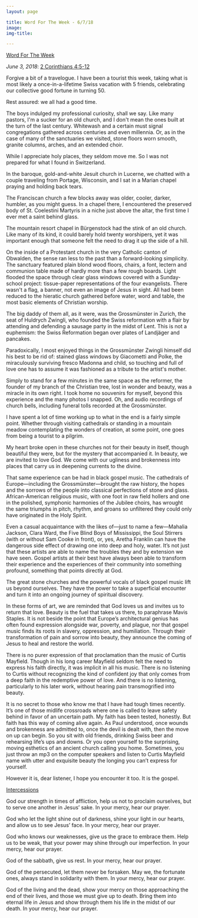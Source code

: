 ```yaml
---
layout: page

title: Word For The Week - 6/7/18
image:
img-title:

---
```


<u>Word For The Week</u>

<em>June 3, 2018</em>:
<a href="http://bible.oremus.org/?ql=395397356">2 Corinthians 4:5-12</a>

Forgive a bit of a travelogue. I have been a tourist this week, taking what is most likely a once-in-a-lifetime Swiss vacation with 5 friends, celebrating our collective good fortune in turning 50. 

Rest assured: we all had a good time.

The boys indulged my professional curiosity, shall we say. Like many pastors, I'm a sucker for an old church, and I don't mean the ones built at the turn of the last century. Whitewash and a certain must signal congregations gathered across centuries and even millennia. Or, as in the case of many of the sanctuaries we visited, stone floors worn smooth, granite columns, arches, and an extended choir. 

While I appreciate holy places, they seldom move me. So I was not prepared for what I found in Switzerland.

In the baroque, gold-and-white Jesuit church in Lucerne, we chatted with a couple traveling from Portage, Wisconsin, and I sat in a Marian chapel praying and holding back tears.  

The Franciscan church a few blocks away was older, cooler, darker, humbler, as you might guess. In a chapel there, I encountered the preserved body of St. Coelestini Martyris in a niche just above the altar, the first time I ever met a saint behind glass.

The mountain resort chapel in Bürgenstock had the stink of an old church. Like many of its kind, it could barely hold twenty worshipers, yet it was important enough that someone felt the need to drag it up the side of a hill. 

On the inside of a Protestant church in the very Catholic canton of Obwalden, the sense ran less to the past than a forward-looking simplicity. The sanctuary featured plain blond wood floors, chairs, a font, lectern and communion table made of hardly more than a few rough boards. Light flooded the space through clear glass windows covered with a Sunday-school project: tissue-paper representations of the four evangelists. There wasn't a flag, a banner, not even an image of Jesus in sight. All had been reduced to the hieratic church gathered before water, word and table, the most basic elements of Christian worship. 

The big daddy of them all, as it were, was the Grossmünster in Zurich, the seat of Huldrych Zwingli, who founded the Swiss reformation with a flair by attending and defending a sausage party in the midst of Lent. This is not a euphemism: the Swiss Reformation began over plates of Landjäger and pancakes. 

Paradoxically, I most enjoyed things in the Grossmünster Zwingli himself did his best to be rid of: stained glass windows by Giacometti and Polke, the miraculously surviving fresco Madonna and child, so touching and full of love one has to assume it was fashioned as a tribute to the artist's mother.

Simply to stand for a few minutes in the same space as the reformer, the founder of my branch of the Christian tree, lost in wonder and beauty, was a miracle in its own right. I took home no souvenirs for myself, beyond this experience and the many photos I snapped. Oh, and audio recordings of church bells, including funeral tolls recorded at the Grossmünster. 

I have spent a lot of time working up to what in the end is a fairly simple point. Whether through visiting cathedrals or standing in a mountain meadow contemplating the wonders of creation, at some point, one goes from being a tourist to a pilgrim. 

My heart broke open in these churches not for their beauty in itself, though beautiful they were, but for the mystery that accompanied it. In beauty, we are invited to love God. We come with our ugliness and brokenness into places that carry us in deepening currents to the divine. 

That same experience can be had in black gospel music. The cathedrals of Europe—including the Grossmünster—brought the raw history, the hopes and the sorrows of the people into classical perfections of stone and glass. African-American religious music, with one foot in raw field hollers and one in the polished, symphonic harmonies of the Jubilee choirs, has wrought the same triumphs in pitch, rhythm, and groans so unfiltered they could only have originated in the Holy Spirit. 

Even a casual acquaintance with the likes of—just to name a few—Mahalia Jackson, Clara Ward, the Five Blind Boys of Mississippi, the Soul Stirrers (with or without Sam Cooke in front), or, yes, Aretha Franklin can have the dangerous side effect of drawing one into deep and holy, water. It’s not just that these artists are able to name the troubles they and by extension we have seen. Gospel artists at their best have always been able to transform their experience and the experiences of their community into something profound, something that points directly at God.

The great stone churches and the powerful vocals of black gospel music lift us beyond ourselves. They have the power to take a superficial encounter and turn it into an ongoing journey of spiritual discovery.

In these forms of art, we are reminded that God loves us and invites us to return that love. Beauty is the fuel that takes us there, to paraphrase Mavis Staples. It is not beside the point that Europe’s architectural genius has often found expression alongside war, poverty, and plague, nor that gospel music finds its roots in slavery, oppression, and humiliation. Through their transformation of pain and sorrow into beauty, they announce the coming of Jesus to heal and restore the world.

There is no purer expression of that proclamation than the music of Curtis Mayfield. Though in his long career Mayfield seldom felt the need to express his faith directly, it was implicit in all his music. There is no listening to Curtis without recognizing the kind of confident joy that only comes from a deep faith in the redemptive power of love. And there is no listening, particularly to his later work, without hearing pain transmogrified into beauty.

It is no secret to those who know me that I have had tough times recently. It’s one of those midlife crossroads where one is called to leave safety behind in favor of an uncertain path. My faith has been tested, honestly. But faith has this way of coming alive again. As Paul understood, once wounds and brokenness are admitted to, once the devil is dealt with, then the move on up can begin. So you sit with old friends, drinking Swiss beer and rehearsing life’s ups and downs. Or you open yourself to the surprising, moving esthetics of an ancient church calling you home. Sometimes, you just throw an mp3 on the computer speakers and listen to Curtis Mayfield name with utter and exquisite beauty the longing you can’t express for yourself.

However it is, dear listener, I hope you encounter it too. It is the gospel.


<u>Intercessions</u>

God our strength in times of affliction, help us not to proclaim ourselves, but to serve one another in Jesus’ sake. In your mercy, hear our prayer.

God who let the light shine out of darkness, shine your light in our hearts, and allow us to see Jesus’ face. In your mercy, hear our prayer.

God who knows our weaknesses, give us the grace to embrace them. Help us to be weak, that your power may shine through our imperfection. In your mercy, hear our prayer.

God of the sabbath, give us rest. In your mercy, hear our prayer.

God of the persecuted, let them never be forsaken. May we, the fortunate ones, always stand in solidarity with them. In your mercy, hear our prayer.

God of the living and the dead, show your mercy on those approaching the end of their lives, and those we must give up to death. Bring them into eternal life in Jesus and show through them his life in the midst of our death. In your mercy, hear our prayer.